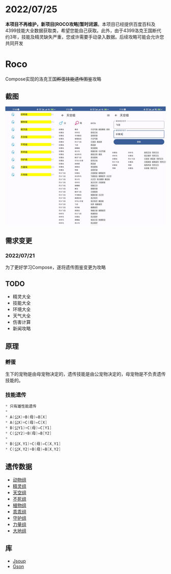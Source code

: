 # 2022/07/25
**本项目不再维护，新项目[ROCO攻略]暂时闭源**。本项目已经提供百度百科及4399技能大全数据获取类，希望您能自己获取。此外，由于4399洛克王国断代约3年，技能及精灵缺失严重，您或许需要手动录入数据。后续攻略可能会允许您共同开发

# Roco
Compose实现的洛克王国~~孵蛋技能遗传图鉴~~攻略

## 截图
![screen](https://github.com/taxeric/Roco/blob/master/screen/x2.png)

## 需求变更
### 2022/07/21
为了更好学习Compose，遂将遗传图鉴变更为攻略

## TODO
- 精灵大全
- 技能大全
- 环境大全
- 天气大全
- 伤害计算
- 新闻攻略

## 原理
### 孵蛋
生下的宠物是由母宠物决定的，遗传技能是由公宠物决定的，母宠物是不负责遗传技能的。

### 技能遗传
```kotlin
* 只有雄性能遗传
*
* A(公X)+B(母)=B[X]
* A(公X)+C(母)=C[X]
* B(公Y1)+C(母)=C[Y1]
* C(公Y2)+B(母)=B[Y2]
*
* B(公X,Y1)+C(母)=C[X,Y1]
* C(公X,Y2)+B(母)=B[X,Y2]
```

## 遗传数据
- [动物组](http://news.4399.com/luoke/miji/201107-04-102712.html)
- [精灵组](http://news.4399.com/luoke/miji/201107-04-102712_2.html)
- [天空组](http://news.4399.com/luoke/miji/201107-04-102712_3.html)
- [不死组](http://news.4399.com/luoke/miji/201107-04-102712_4.html)
- [植物组](http://news.4399.com/luoke/miji/201107-04-102712_5.html)
- [乖乖组](http://news.4399.com/luoke/miji/201107-04-102712_6.html)
- [守护组](http://news.4399.com/luoke/miji/201107-04-102712_7.html)
- [力量组](http://news.4399.com/luoke/miji/201107-04-102712_8.html)
- [大地组](http://news.4399.com/gonglue/luoke/miji/348158.html)

## 库
- [Jsoup](https://github.com/jhy/jsoup)
- [Gson](https://github.com/google/gson)
